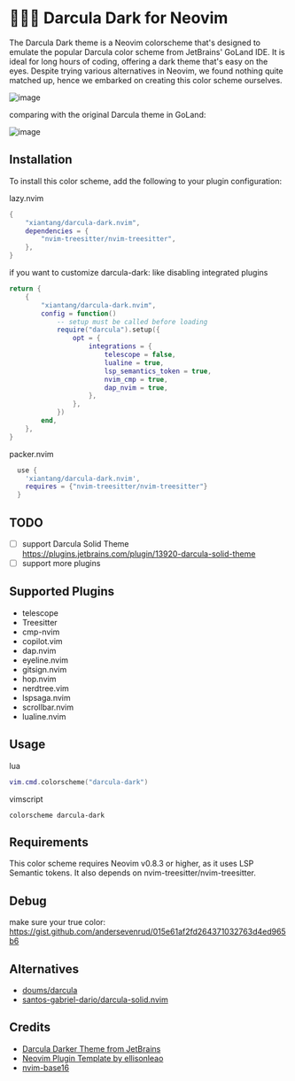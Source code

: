🧛🏻‍♂️ Darcula Dark for Neovim
=======================

The Darcula Dark theme is a Neovim colorscheme that's designed to emulate the popular Darcula color scheme from JetBrains' GoLand IDE. It is ideal for long hours of coding, offering a dark theme that's easy on the eyes. Despite trying various alternatives in Neovim, we found nothing quite matched up, hence we embarked on creating this color scheme ourselves.

![image](https://github.com/xiantang/darcula-dark.nvim/blob/main/img/preview.png?raw=true)

comparing with the original Darcula theme in GoLand:

![image](https://github.com/xiantang/darcula-dark.nvim/blob/main/img/256969805-1d3f86f1-3692-4267-a113-56a76be67e99.png?raw=true)

Installation
------------

To install this color scheme, add the following to your plugin configuration:

lazy.nvim

```lua
{
    "xiantang/darcula-dark.nvim",
    dependencies = {
        "nvim-treesitter/nvim-treesitter",
    },
}
```


if you want to customize darcula-dark:
like disabling integrated plugins

```lua
return {
	{
		"xiantang/darcula-dark.nvim",
		config = function()
			-- setup must be called before loading
			require("darcula").setup({
				opt = {
					integrations = {
						telescope = false,
						lualine = true,
						lsp_semantics_token = true,
						nvim_cmp = true,
						dap_nvim = true,
					},
				},
			})
		end,
	},
}

```


packer.nvim

```lua
  use {
    'xiantang/darcula-dark.nvim',
    requires = {"nvim-treesitter/nvim-treesitter"}
  }

```

TODO
------------
- [ ] support Darcula Solid Theme https://plugins.jetbrains.com/plugin/13920-darcula-solid-theme
- [ ] support more plugins

Supported Plugins
------------

* telescope
* Treesitter
* cmp-nvim
* copilot.vim
* dap.nvim
* eyeline.nvim
* gitsign.nvim
* hop.nvim
* nerdtree.vim
* lspsaga.nvim
* scrollbar.nvim
* lualine.nvim

Usage
------------


lua 

```lua
vim.cmd.colorscheme("darcula-dark")

```

vimscript

```vimscript
colorscheme darcula-dark
```


Requirements
------------

This color scheme requires Neovim v0.8.3 or higher, as it uses LSP Semantic tokens. It also depends on nvim-treesitter/nvim-treesitter.

Debug
------------
make sure your true color: https://gist.github.com/andersevenrud/015e61af2fd264371032763d4ed965b6

Alternatives
------------

-  [doums/darcula](https://github.com/doums/darcula)
-  [santos-gabriel-dario/darcula-solid.nvim](https://github.com/santos-gabriel-dario/darcula-solid.nvim)



Credits
-------

-   [Darcula Darker Theme from JetBrains](https://plugins.jetbrains.com/plugin/12692-darcula-darker-theme)
-   [Neovim Plugin Template by ellisonleao](https://github.com/ellisonleao/nvim-plugin-template)
-   [nvim-base16](https://github.com/RRethy/nvim-base16)
